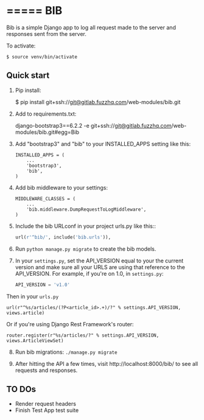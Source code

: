 =====
BIB
=====

Bib is a simple Django app to log all request made to the server and responses sent from the server.

To activate:

    $ source venv/bin/activate

Quick start
-----------

1. Pip install:

    $ pip install git+ssh://git@gitlab.fuzzhq.com/web-modules/bib.git

2. Add to requirements.txt:

    django-bootstrap3==6.2.2
    -e git+ssh://git@gitlab.fuzzhq.com/web-modules/bib.git#egg=Bib

3. Add "bootstrap3" and "bib" to your INSTALLED_APPS setting like this:

    ```
    INSTALLED_APPS = (
        ...
        'bootstrap3',
        'bib',
    )
    ```

4. Add bib middleware to your settings:

    ```
    MIDDLEWARE_CLASSES = (
        ...
        'bib.middleware.DumpRequestToLogMiddleware',
    )
    ```


5. Include the bib URLconf in your project urls.py like this::

    ```python
    url(r'^bib/', include('bib.urls')),
    ```

6. Run `python manage.py migrate` to create the bib models.

7. In your `settings.py`, set the API_VERSION equal to your the current version and make sure all your URLS are using that reference to the API_VERSION. For example, if you're on 1.0, in `settings.py`:

    ```python
    API_VERSION = 'v1.0'
    ```

Then in your `urls.py`

    url(r"^%s/articles/(?P<article_id>.+)/?" % settings.API_VERSION, views.article)

Or if you're using Django Rest Framework's router:

    router.register(r"%s/articles/?" % settings.API_VERSION, views.ArticleViewSet)

8. Run bib migrations: `./manage.py migrate`

9. After hitting the API a few times, visit http://localhost:8000/bib/ to see all requests and responses.


TO DOs
-----------

* Render request headers
* Finish Test App test suite